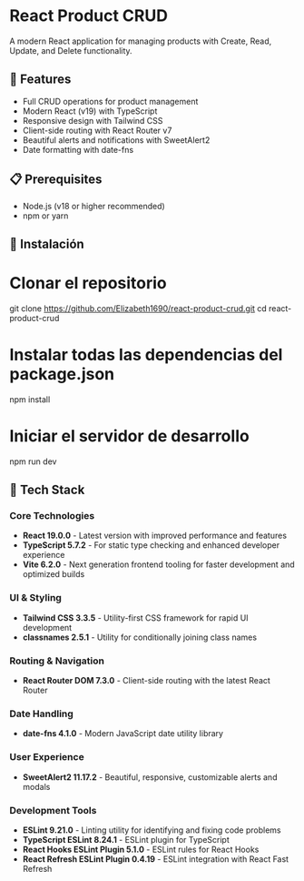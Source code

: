 # React Product CRUD

A modern React application for managing products with Create, Read, Update, and Delete functionality.

## 🚀 Features

- Full CRUD operations for product management
- Modern React (v19) with TypeScript
- Responsive design with Tailwind CSS
- Client-side routing with React Router v7
- Beautiful alerts and notifications with SweetAlert2
- Date formatting with date-fns

## 📋 Prerequisites

- Node.js (v18 or higher recommended)
- npm or yarn

## 🚀 Instalación

# Clonar el repositorio

git clone https://github.com/Elizabeth1690/react-product-crud.git
cd react-product-crud

# Instalar todas las dependencias del package.json

npm install

# Iniciar el servidor de desarrollo

npm run dev

## 🧰 Tech Stack

### Core Technologies

- **React 19.0.0** - Latest version with improved performance and features
- **TypeScript 5.7.2** - For static type checking and enhanced developer experience
- **Vite 6.2.0** - Next generation frontend tooling for faster development and optimized builds

### UI & Styling

- **Tailwind CSS 3.3.5** - Utility-first CSS framework for rapid UI development
- **classnames 2.5.1** - Utility for conditionally joining class names

### Routing & Navigation

- **React Router DOM 7.3.0** - Client-side routing with the latest React Router

### Date Handling

- **date-fns 4.1.0** - Modern JavaScript date utility library

### User Experience

- **SweetAlert2 11.17.2** - Beautiful, responsive, customizable alerts and modals

### Development Tools

- **ESLint 9.21.0** - Linting utility for identifying and fixing code problems
- **TypeScript ESLint 8.24.1** - ESLint plugin for TypeScript
- **React Hooks ESLint Plugin 5.1.0** - ESLint rules for React Hooks
- **React Refresh ESLint Plugin 0.4.19** - ESLint integration with React Fast Refresh
